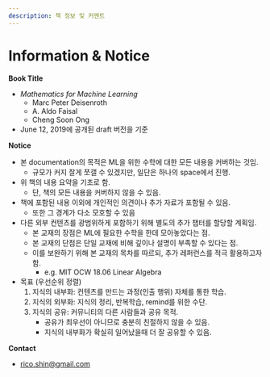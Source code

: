 ```yaml
---
description: 책 정보 및 커멘트
---
```


# Information & Notice

**Book Title**

* _Mathematics for Machine Learning_
  * Marc Peter Deisenroth
  *  A. Aldo Faisal
  * Cheng Soon Ong
* June 12, 2019에 공개된 draft 버전을 기준

**Notice**

* 본 documentation의 목적은 ML을 위한 수학에 대한 모든 내용을 커버하는 것임.
  * 규모가 커지 잘게 쪼갤 수 있겠지만, 일단은 하나의 space에서 진행. 
* 위 책의 내용 요약을 기초로 함.
  * 단, 책의 모든 내용을 커버하지 않을 수 있음.
* 책에 포함된 내용 이외에 개인적인 의견이나 추가 자료가 포함될 수 있음.
  * 또한 그 경계가 다소 모호할 수 있음 
* 다른 외부 컨텐츠를 광범위하게 포함하기 위해 별도의 추가 챕터를 할당할 계획임. 
  * 본 교재의 장점은 ML에 필요한 수학을 한데 모아놓았다는 점.
  * 본 교재의 단점은 단일 교재에 비해 깊이나 설명이 부족할 수 있다는 점.
  * 이를 보완하기 위해 본 교재의 목차를 따르되, 추가 레퍼런스를 적극 활용하고자 함.
    * e.g. MIT OCW 18.06 Linear Algebra
* 목표 \(우선순위 정렬\)
  1. 지식의 내부화: 컨텐츠를 만드는 과정\(인출 행위\) 자체를 통한 학습.
  2. 지식의 외부화: 지식의 정리, 반복학습, remind를 위한 수단.
  3. 지식의 공유: 커뮤니티의 다른 사람들과 공유 목적. 
     * 공유가 최우선이 아니므로 충분히 친절하지 않을 수 있음.
     * 지식의 내부화가 확실히 일어났을때 더 잘 공유할 수 있음.

**Contact**

* rico.shin@gmail.com



